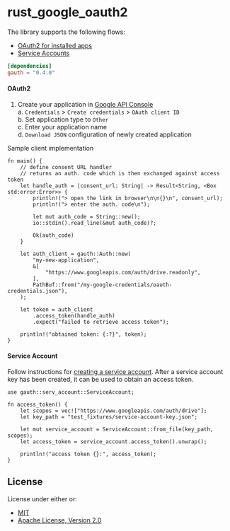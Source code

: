 rust_google_oauth2
================

The library supports the following flows:

* [OAuth2 for installed apps](https://developers.google.com/identity/protocols/oauth2#installed)
* [Service Accounts](https://developers.google.com/identity/protocols/oauth2/service-account)


```toml
[dependencies]
gauth = "0.4.0"
```

#### OAuth2

1. Create your application in [Google API Console](https://console.developers.google.com/apis/credentials)  
   a. `Credentials` > `Create credentials` > `OAuth client ID`  
   b. Set application type to `Other`  
   c. Enter your application name  
   d. `Download JSON` configuration of newly created application  


Sample client implementation

```rust,no_run
fn main() {
    // define consent URL handler
    // returns an auth. code which is then exchanged against access token
    let handle_auth = |consent_url: String| -> Result<String, <Box std:error:Error>> {
        println!("> open the link in browser\n\n{}\n", consent_url);
        println!("> enter the auth. code\n");

        let mut auth_code = String::new();
        io::stdin().read_line(&mut auth_code)?;

        Ok(auth_code)
    }

    let auth_client = gauth::Auth::new(
        "my-new-application",
        &[
            "https://www.googleapis.com/auth/drive.readonly",
        ],
        PathBuf::from("/my-google-credentials/oauth-credentials.json"),
    );

    let token = auth_client
        .access_token(handle_auth)
        .expect("failed to retrieve access token");

    println!("obtained token: {:?}", token);
}
```

#### Service Account

Follow instructions for [creating a service account](https://developers.google.com/identity/protocols/oauth2/service-account#creatinganaccount). After a service account key has been created,
it can be used to obtain an access token.

```rust,no_run
use gauth::serv_account::ServiceAccount;

fn access_token() {
    let scopes = vec!["https://www.googleapis.com/auth/drive"];
    let key_path = "test_fixtures/service-account-key.json";

    let mut service_account = ServiceAccount::from_file(key_path, scopes);
    let access_token = service_account.access_token().unwrap();

    println!("access token {}:", access_token);
}
```

## License

License under either or:

* [MIT](LICENSE-MIT)
* [Apache License, Version 2.0](LICENSE-APACHE)
